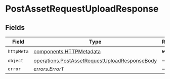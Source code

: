 # PostAssetRequestUploadResponse


## Fields

| Field                                                                                                          | Type                                                                                                           | Required                                                                                                       | Description                                                                                                    |
| -------------------------------------------------------------------------------------------------------------- | -------------------------------------------------------------------------------------------------------------- | -------------------------------------------------------------------------------------------------------------- | -------------------------------------------------------------------------------------------------------------- |
| `httpMeta`                                                                                                     | [components.HTTPMetadata](../../models/components/httpmetadata.md)                                             | :heavy_check_mark:                                                                                             | N/A                                                                                                            |
| `object`                                                                                                       | [operations.PostAssetRequestUploadResponseBody](../../models/operations/postassetrequestuploadresponsebody.md) | :heavy_minus_sign:                                                                                             | Success                                                                                                        |
| `error`                                                                                                        | *errors.ErrorT*                                                                                                | :heavy_minus_sign:                                                                                             | Error                                                                                                          |